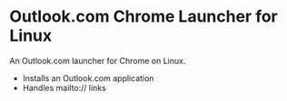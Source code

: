 # Outlook.com Chrome Launcher for Linux

An Outlook.com launcher for Chrome on Linux.
* Installs an Outlook.com application
* Handles mailto:// links

